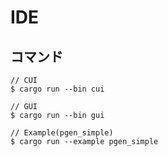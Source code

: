 # IDE

## コマンド

```
// CUI
$ cargo run --bin cui

// GUI
$ cargo run --bin gui

// Example(pgen_simple)
$ cargo run --example pgen_simple
```
